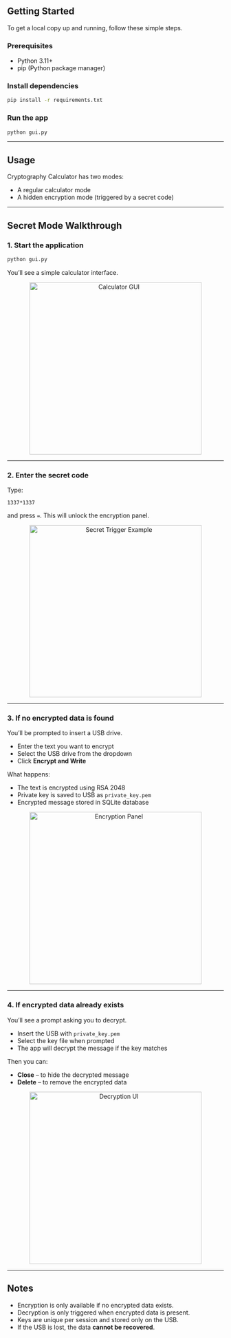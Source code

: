 ##  Getting Started

To get a local copy up and running, follow these simple steps.

###  Prerequisites

- Python 3.11+
- pip (Python package manager)

###  Install dependencies

```bash
pip install -r requirements.txt
```

###  Run the app

```bash
python gui.py
```

---

##  Usage

Cryptography Calculator has two modes:

- A regular calculator mode  
- A hidden encryption mode (triggered by a secret code)

---

##  Secret Mode Walkthrough

### 1. Start the application

```bash
python gui.py
```

You’ll see a simple calculator interface.

<p align="center">
  <img src="https://i.imgur.com/4zQ6UUu.png" alt="Calculator GUI" width="400" />
</p>

---

### 2. Enter the secret code

Type:

```
1337*1337
```

and press `=`. This will unlock the encryption panel.

<p align="center">
  <img src="https://i.imgur.com/4ixwZa0.png" alt="Secret Trigger Example" width="400" />
</p>

---

### 3. If no encrypted data is found

You’ll be prompted to insert a USB drive.

- Enter the text you want to encrypt
- Select the USB drive from the dropdown
- Click **Encrypt and Write**

What happens:

- The text is encrypted using RSA 2048
- Private key is saved to USB as `private_key.pem`
- Encrypted message stored in SQLite database

<p align="center">
  <img src="https://i.imgur.com/ChbkFaS.png" alt="Encryption Panel" width="400" />
</p>

---

### 4. If encrypted data already exists

You’ll see a prompt asking you to decrypt.

- Insert the USB with `private_key.pem`
- Select the key file when prompted
- The app will decrypt the message if the key matches

Then you can:

- **Close** – to hide the decrypted message
- **Delete** – to remove the encrypted data

<p align="center">
  <img src="https://i.imgur.com/p7CIvyT.pngI" alt="Decryption UI" width="400" />
</p>

---

##  Notes

- Encryption is only available if no encrypted data exists.
- Decryption is only triggered when encrypted data is present.
- Keys are unique per session and stored only on the USB.
- If the USB is lost, the data **cannot be recovered**.
